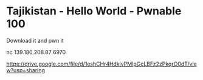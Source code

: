 # Tajikistan - Hello World - Pwnable 100

Download it and pwn it

nc 139.180.208.87 6970

https://drive.google.com/file/d/1eshCHr4HdkivPMlpGcLBFz2zPkqrO0dT/view?usp=sharing